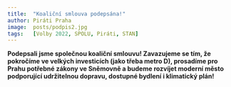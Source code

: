 ```yaml
---
title:  "Koaliční smlouva podepsána!"
author: Piráti Praha
image:  posts/podpis2.jpg
tags:   [Volby 2022, SPOLU, Piráti, STAN]
---
```


**Podepsali jsme společnou koaliční smlouvu! Zavazujeme se tím, že pokročíme ve velkých investicích (jako třeba metro D), prosadíme pro Prahu potřebné zákony ve Sněmovně a budeme rozvíjet moderní město podporující udržitelnou dopravu, dostupné bydlení i klimatický plán!**

